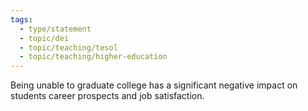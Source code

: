 ```yaml
---
tags:
  - type/statement
  - topic/dei
  - topic/teaching/tesol
  - topic/teaching/higher-education
---
```

Being unable to graduate college has a significant negative impact on students career prospects and job satisfaction.